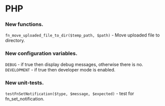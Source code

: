# PHP

### New functions.
``fn_move_uploaded_file_to_dir($temp_path, $path)`` - Move uploaded file to directory.

### New configuration variables.

``DEBUG`` - if true then display debug messages, otherwise there is no.
``DEVELOPMENT`` - if true then developer mode is enabled.

### New unit-tests.

``testFnSetNotification($type, $message, $expected)`` - test for fn_set_notification.
